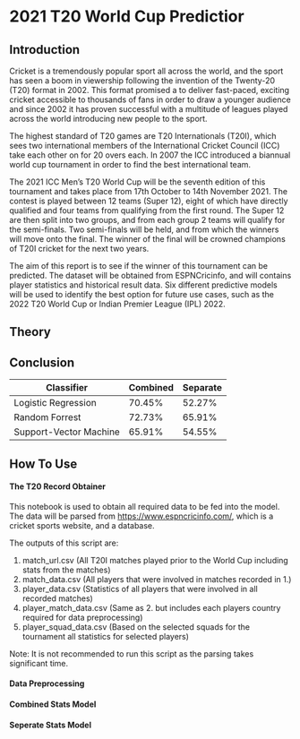 # 2021 T20 World Cup Predictior

## Introduction

Cricket is a tremendously popular sport all across the world, and the sport has seen a boom in viewership following the invention of the Twenty-20 (T20) format in 2002. This format promised a to deliver fast-paced, exciting cricket accessible to thousands of fans in order to draw a younger audience and since 2002 it has proven successful with a multitude of leagues played across the world introducing new people to the sport.

The highest standard of T20 games are T20 Internationals (T20I), which sees two international members of the International Cricket Council (ICC) take each other on for 20 overs each. In 2007 the ICC introduced a biannual world cup tournament in order to find the best international team. 

The 2021 ICC Men’s T20 World Cup will be the seventh edition of this tournament and takes place from 17th October to 14th November 2021. The contest is played between 12 teams (Super 12), eight of which have directly qualified and four teams from qualifying from the first round. The Super 12 are then split into two groups, and from each group 2 teams will qualify for the semi-finals. Two semi-finals will be held, and from which the winners will move onto the final. The winner of the final will be crowned champions of T20I cricket for the next two years. 

The aim of this report is to see if the winner of this tournament can be predicted. The dataset will be obtained from ESPNCricinfo, and will contains player statistics and historical result data. Six different predictive models will be used to identify the best option for future use cases, such as the 2022 T20 World Cup or Indian Premier League (IPL) 2022.  

## Theory

## Conclusion

| Classifier              | Combined | Separate |
| ----------------------- | -------- | ------- |
| Logistic Regression     | 70.45%	 | 52.27%  |
| Random Forrest          | 72.73%   | 65.91%  |
| Support-Vector Machine  | 65.91%   | 54.55%  |

## How To Use

#### The T20 Record Obtainer

This notebook is used to obtain all required data to be fed into the model. The data will be parsed from https://www.espncricinfo.com/, which is a cricket sports website, and a database. 

The outputs of this script are:

1. match_url.csv (All T20I matches played prior to the World Cup including stats from the matches)
2. match_data.csv (All players that were involved in matches recorded in 1.)
3. player_data.csv (Statistics of all players that were involved in all recorded matches)
4. player_match_data.csv (Same as 2. but includes each players country required for data preprocessing)
5. player_squad_data.csv (Based on the selected squads for the tournament all statistics for selected players) 

Note: It is not recommended to run this script as the parsing takes significant time.

#### Data Preprocessing 

#### Combined Stats Model

#### Seperate Stats Model


